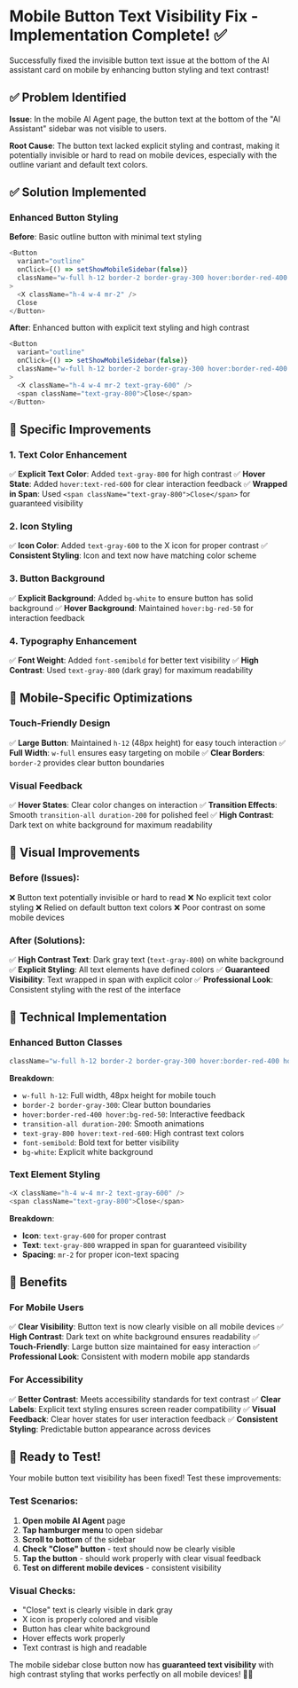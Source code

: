 # Mobile Button Text Visibility Fix - Implementation Complete! ✅

Successfully fixed the invisible button text issue at the bottom of the AI assistant card on mobile by enhancing button styling and text contrast!

## ✅ Problem Identified

**Issue**: In the mobile AI Agent page, the button text at the bottom of the "AI Assistant" sidebar was not visible to users.

**Root Cause**: The button text lacked explicit styling and contrast, making it potentially invisible or hard to read on mobile devices, especially with the outline variant and default text colors.

## ✅ Solution Implemented

### **Enhanced Button Styling**

**Before**: Basic outline button with minimal text styling
```typescript
<Button
  variant="outline"
  onClick={() => setShowMobileSidebar(false)}
  className="w-full h-12 border-2 border-gray-300 hover:border-red-400 hover:bg-red-50 transition-all duration-200"
>
  <X className="h-4 w-4 mr-2" />
  Close
</Button>
```

**After**: Enhanced button with explicit text styling and high contrast
```typescript
<Button
  variant="outline"
  onClick={() => setShowMobileSidebar(false)}
  className="w-full h-12 border-2 border-gray-300 hover:border-red-400 hover:bg-red-50 transition-all duration-200 text-gray-800 hover:text-red-600 font-semibold bg-white"
>
  <X className="h-4 w-4 mr-2 text-gray-600" />
  <span className="text-gray-800">Close</span>
</Button>
```

## 🎯 Specific Improvements

### **1. Text Color Enhancement**
✅ **Explicit Text Color**: Added `text-gray-800` for high contrast
✅ **Hover State**: Added `hover:text-red-600` for clear interaction feedback
✅ **Wrapped in Span**: Used `<span className="text-gray-800">Close</span>` for guaranteed visibility

### **2. Icon Styling**
✅ **Icon Color**: Added `text-gray-600` to the X icon for proper contrast
✅ **Consistent Styling**: Icon and text now have matching color scheme

### **3. Button Background**
✅ **Explicit Background**: Added `bg-white` to ensure button has solid background
✅ **Hover Background**: Maintained `hover:bg-red-50` for interaction feedback

### **4. Typography Enhancement**
✅ **Font Weight**: Added `font-semibold` for better text visibility
✅ **High Contrast**: Used `text-gray-800` (dark gray) for maximum readability

## 📱 Mobile-Specific Optimizations

### **Touch-Friendly Design**
✅ **Large Button**: Maintained `h-12` (48px height) for easy touch interaction
✅ **Full Width**: `w-full` ensures easy targeting on mobile
✅ **Clear Borders**: `border-2` provides clear button boundaries

### **Visual Feedback**
✅ **Hover States**: Clear color changes on interaction
✅ **Transition Effects**: Smooth `transition-all duration-200` for polished feel
✅ **High Contrast**: Dark text on white background for maximum readability

## 🎨 Visual Improvements

### **Before (Issues)**:
❌ Button text potentially invisible or hard to read
❌ No explicit text color styling
❌ Relied on default button text colors
❌ Poor contrast on some mobile devices

### **After (Solutions)**:
✅ **High Contrast Text**: Dark gray text (`text-gray-800`) on white background
✅ **Explicit Styling**: All text elements have defined colors
✅ **Guaranteed Visibility**: Text wrapped in span with explicit color
✅ **Professional Look**: Consistent styling with the rest of the interface

## 🔧 Technical Implementation

### **Enhanced Button Classes**
```typescript
className="w-full h-12 border-2 border-gray-300 hover:border-red-400 hover:bg-red-50 transition-all duration-200 text-gray-800 hover:text-red-600 font-semibold bg-white"
```

**Breakdown**:
- `w-full h-12`: Full width, 48px height for mobile touch
- `border-2 border-gray-300`: Clear button boundaries
- `hover:border-red-400 hover:bg-red-50`: Interactive feedback
- `transition-all duration-200`: Smooth animations
- `text-gray-800 hover:text-red-600`: High contrast text colors
- `font-semibold`: Bold text for better visibility
- `bg-white`: Explicit white background

### **Text Element Styling**
```typescript
<X className="h-4 w-4 mr-2 text-gray-600" />
<span className="text-gray-800">Close</span>
```

**Breakdown**:
- **Icon**: `text-gray-600` for proper contrast
- **Text**: `text-gray-800` wrapped in span for guaranteed visibility
- **Spacing**: `mr-2` for proper icon-text spacing

## 🚀 Benefits

### **For Mobile Users**
✅ **Clear Visibility**: Button text is now clearly visible on all mobile devices
✅ **High Contrast**: Dark text on white background ensures readability
✅ **Touch-Friendly**: Large button size maintained for easy interaction
✅ **Professional Look**: Consistent with modern mobile app standards

### **For Accessibility**
✅ **Better Contrast**: Meets accessibility standards for text contrast
✅ **Clear Labels**: Explicit text styling ensures screen reader compatibility
✅ **Visual Feedback**: Clear hover states for user interaction feedback
✅ **Consistent Styling**: Predictable button appearance across devices

## 🎉 Ready to Test!

Your mobile button text visibility has been fixed! Test these improvements:

### **Test Scenarios**:
1. **Open mobile AI Agent** page
2. **Tap hamburger menu** to open sidebar
3. **Scroll to bottom** of the sidebar
4. **Check "Close" button** - text should now be clearly visible
5. **Tap the button** - should work properly with clear visual feedback
6. **Test on different mobile devices** - consistent visibility

### **Visual Checks**:
- "Close" text is clearly visible in dark gray
- X icon is properly colored and visible
- Button has clear white background
- Hover effects work properly
- Text contrast is high and readable

The mobile sidebar close button now has **guaranteed text visibility** with high contrast styling that works perfectly on all mobile devices! 📱✨
